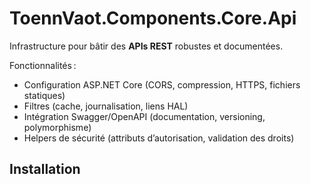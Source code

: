 ﻿# ToennVaot.Components.Core.Api

Infrastructure pour bâtir des **APIs REST** robustes et documentées.

Fonctionnalités :
- Configuration ASP.NET Core (CORS, compression, HTTPS, fichiers statiques)
- Filtres (cache, journalisation, liens HAL)
- Intégration Swagger/OpenAPI (documentation, versioning, polymorphisme)
- Helpers de sécurité (attributs d’autorisation, validation des droits)

## Installation
